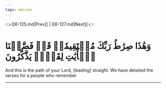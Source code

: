 ```yaml
---
tags: meccan
---
```


👈 [[6-125.md|Prev]] | [[6-127.md|Next]] 👉

# وَهَٰذَا صِرَٰطُ رَبِّكَ مُسۡتَقِيمٗاۗ قَدۡ فَصَّلۡنَا ٱلۡأٓيَٰتِ لِقَوۡمٖ يَذَّكَّرُونَ

And this is the path of your Lord, [leading] straight. We have detailed the verses for a people who remember

---

